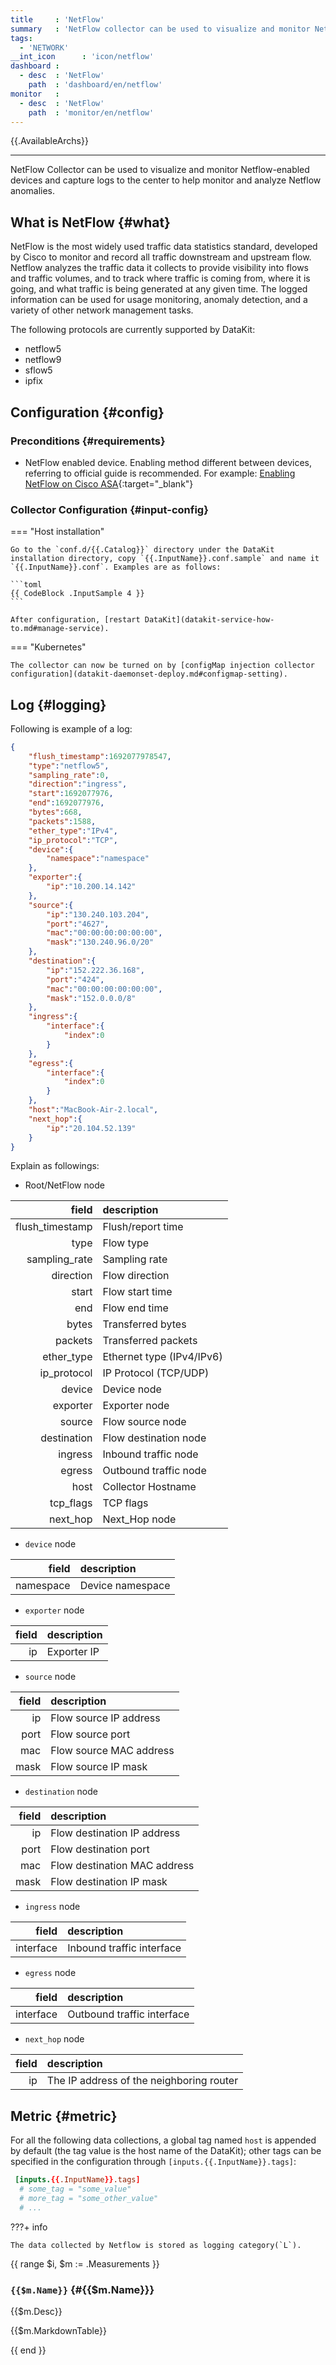 ```yaml
---
title     : 'NetFlow'
summary   : 'NetFlow collector can be used to visualize and monitor NetFlow-enabled device.'
tags:
  - 'NETWORK'
__int_icon      : 'icon/netflow'
dashboard :
  - desc  : 'NetFlow'
    path  : 'dashboard/en/netflow'
monitor   :
  - desc  : 'NetFlow'
    path  : 'monitor/en/netflow'
---
```



{{.AvailableArchs}}

---

NetFlow Collector can be used to visualize and monitor Netflow-enabled devices and capture logs to the center to help monitor and analyze Netflow anomalies.

## What is NetFlow {#what}

NetFlow is the most widely used traffic data statistics standard, developed by Cisco to monitor and record all traffic downstream and upstream flow. Netflow analyzes the traffic data it collects to provide visibility into flows and traffic volumes, and to track where traffic is coming from, where it is going, and what traffic is being generated at any given time. The logged information can be used for usage monitoring, anomaly detection, and a variety of other network management tasks.

The following protocols are currently supported by DataKit:

- netflow5
- netflow9
- sflow5
- ipfix

## Configuration {#config}

### Preconditions {#requirements}

- NetFlow enabled device. Enabling method different between devices, referring to official guide is recommended. For example: [Enabling NetFlow on Cisco ASA](https://www.petenetlive.com/KB/Article/0000055){:target="_blank"}

### Collector Configuration {#input-config}

<!-- markdownlint-disable MD046 -->
=== "Host installation"

    Go to the `conf.d/{{.Catalog}}` directory under the DataKit installation directory, copy `{{.InputName}}.conf.sample` and name it `{{.InputName}}.conf`. Examples are as follows:
    
    ```toml
    {{ CodeBlock .InputSample 4 }}
    ```
    
    After configuration, [restart DataKit](datakit-service-how-to.md#manage-service).

=== "Kubernetes"

    The collector can now be turned on by [configMap injection collector configuration](datakit-daemonset-deploy.md#configmap-setting).
<!-- markdownlint-enable -->

## Log {#logging}

Following is example of a log:

```json
{
    "flush_timestamp":1692077978547,
    "type":"netflow5",
    "sampling_rate":0,
    "direction":"ingress",
    "start":1692077976,
    "end":1692077976,
    "bytes":668,
    "packets":1588,
    "ether_type":"IPv4",
    "ip_protocol":"TCP",
    "device":{
        "namespace":"namespace"
    },
    "exporter":{
        "ip":"10.200.14.142"
    },
    "source":{
        "ip":"130.240.103.204",
        "port":"4627",
        "mac":"00:00:00:00:00:00",
        "mask":"130.240.96.0/20"
    },
    "destination":{
        "ip":"152.222.36.168",
        "port":"424",
        "mac":"00:00:00:00:00:00",
        "mask":"152.0.0.0/8"
    },
    "ingress":{
        "interface":{
            "index":0
        }
    },
    "egress":{
        "interface":{
            "index":0
        }
    },
    "host":"MacBook-Air-2.local",
    "next_hop":{
        "ip":"20.104.52.139"
    }
}
```

Explain as followings:

- Root/NetFlow node

|  field   | description  |
|  ----:  | :----  |
| flush_timestamp | Flush/report time         |
| type            | Flow type                 |
| sampling_rate   | Sampling rate             |
| direction       | Flow direction            |
| start           | Flow start time           |
| end             | Flow end time             |
| bytes           | Transferred bytes          |
| packets         | Transferred packets        |
| ether_type      | Ethernet type (IPv4/IPv6) |
| ip_protocol     | IP Protocol (TCP/UDP)     |
| device          | Device node               |
| exporter        | Exporter node             |
| source          | Flow source node          |
| destination     | Flow destination node     |
| ingress         | Inbound traffic node      |
| egress          | Outbound traffic node     |
| host            | Collector Hostname        |
| tcp_flags       | TCP flags                 |
| next_hop        | Next_Hop node             |

- `device` node

|  field   | description  |
|  ----:  | :----  |
| namespace | Device namespace |

- `exporter` node

|  field   | description  |
|  ----:  | :----  |
| ip | Exporter IP |

- `source` node

|  field   | description  |
|  ----:  | :----  |
| ip   | Flow source IP address  |
| port | Flow source port        |
| mac  | Flow source MAC address |
| mask | Flow source IP mask     |

- `destination` node

|  field   | description  |
|  ----:  | :----  |
| ip   | Flow destination IP address  |
| port | Flow destination port        |
| mac  | Flow destination MAC address |
| mask | Flow destination IP mask     |

- `ingress` node

|  field   | description  |
|  ----:  | :----  |
| interface | Inbound traffic interface |

- `egress` node

|  field   | description  |
|  ----:  | :----  |
| interface | Outbound traffic interface |

- `next_hop` node

|  field   | description  |
|  ----:  | :----  |
| ip | The IP address of the neighboring router |

## Metric {#metric}

For all the following data collections, a global tag named  `host` is appended by default (the tag value is the host name of the DataKit); other tags can be specified in the configuration through `[inputs.{{.InputName}}.tags]`:

``` toml
 [inputs.{{.InputName}}.tags]
  # some_tag = "some_value"
  # more_tag = "some_other_value"
  # ...
```

<!-- markdownlint-disable MD046 -->
???+ info

    The data collected by Netflow is stored as logging category(`L`).
<!-- markdownlint-enable -->

{{ range $i, $m := .Measurements }}

### `{{$m.Name}}` {#{{$m.Name}}}

{{$m.Desc}}

{{$m.MarkdownTable}}

{{ end }}
